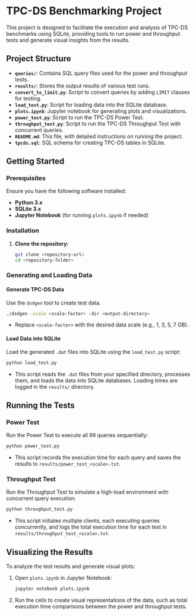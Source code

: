 
# TPC-DS Benchmarking Project

This project is designed to facilitate the execution and analysis of TPC-DS benchmarks using SQLite, providing tools to run power and throughput tests and generate visual insights from the results.

## Project Structure
- **`queries/`**: Contains SQL query files used for the power and throughput tests.
- **`results/`**: Stores the output results of various test runs.
- **`convert_to_limit.py`**: Script to convert queries by adding `LIMIT` clauses for testing.
- **`load_test.py`**: Script for loading data into the SQLite database.
- **`plots.ipynb`**: Jupyter notebook for generating plots and visualizations.
- **`power_test.py`**: Script to run the TPC-DS Power Test.
- **`throughput_test.py`**: Script to run the TPC-DS Throughput Test with concurrent queries.
- **`README.md`**: This file, with detailed instructions on running the project.
- **`tpcds.sql`**: SQL schema for creating TPC-DS tables in SQLite.

## Getting Started

### Prerequisites
Ensure you have the following software installed:
- **Python 3.x**
- **SQLite 3.x**
- **Jupyter Notebook** (for running `plots.ipynb` if needed)

### Installation
1. **Clone the repository:**
   ```bash
   git clone <repository-url>
   cd <repository-folder>
   ```

### Generating and Loading Data

#### Generate TPC-DS Data
Use the `dsdgen` tool to create test data.
```bash
./dsdgen -scale <scale-factor> -dir <output-directory>
```
- Replace `<scale-factor>` with the desired data scale (e.g., 1, 3, 5, 7 GB).

#### Load Data into SQLite
Load the generated `.dat` files into SQLite using the `load_test.py` script:
```bash
python load_test.py
```
- This script reads the `.dat` files from your specified directory, processes them, and loads the data into SQLite databases. Loading times are logged in the `results/` directory.

## Running the Tests

### Power Test
Run the Power Test to execute all 99 queries sequentially:
```bash
python power_test.py
```
- This script records the execution time for each query and saves the results to `results/power_test_<scale>.txt`.

### Throughput Test
Run the Throughput Test to simulate a high-load environment with concurrent query execution:
```bash
python throughput_test.py
```
- This script initiates multiple clients, each executing queries concurrently, and logs the total execution time for each test in `results/throughput_test_<scale>.txt`.

## Visualizing the Results
To analyze the test results and generate visual plots:

1. Open `plots.ipynb` in Jupyter Notebook:
   ```bash
   jupyter notebook plots.ipynb
   ```
2. Run the cells to create visual representations of the data, such as total execution time comparisons between the power and throughput tests.

